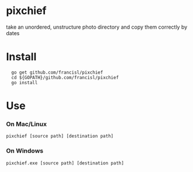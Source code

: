 # pixchief
take an unordered, unstructure photo directory and copy them correctly by dates

# Install

```
  go get github.com/francisl/pixchief
  cd ${GOPATH}/github.com/francisl/pixchief
  go install
```


# Use

### On Mac/Linux

`pixchief [source path] [destination path]`

### On Windows

`pixchief.exe [source path] [destination path]`
